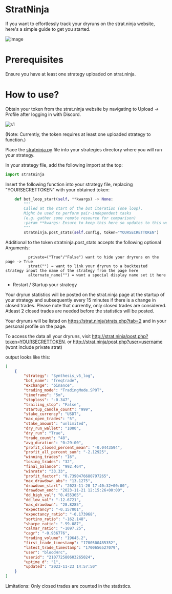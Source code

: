# StratNinja
If you want to effortlessly track your dryruns on the strat.ninja website, here's a simple guide to get you started.

![image](https://github.com/Bloodhunter4rc/stratninja/assets/8630485/29b698a3-03a5-4937-85fd-7c3deda6aef5)


# Prerequisites
Ensure you have at least one strategy uploaded on strat.ninja.

# How to use?

Obtain your token from the strat.ninja website by navigating to Upload -> Profile after logging in with Discord.

![s1](https://github.com/Bloodhunter4rc/stratninja/assets/8630485/6606075c-5b1f-494f-b6dc-2988a6d16762)

(Note: Currently, the token requires at least one uploaded strategy to function.)

Place the [stratninja.py](https://github.com/Bloodhunter4rc/stratninja/blob/main/stratninja.py) file into your strategies directory where you will run your strategy.

In your strategy file, add the following import at the top:

```python
import stratninja
```
Insert the following function into your strategy file, replacing "YOURSECRETTOKEN" with your obtained token:

```python
    def bot_loop_start(self, **kwargs) -> None:
        """
        Called at the start of the bot iteration (one loop).
        Might be used to perform pair-independent tasks
        (e.g. gather some remote resource for comparison)
        :param **kwargs: Ensure to keep this here so updates to this won't break your strategy.
        """
        stratninja.post_stats(self.config, token="YOURSECRETTOKEN")
```

Additional to the token stratninja.post_stats accepts the following optional Arguments:
```
          private=("True"/"False") want to hide your dryruns on the page -> True
          strat("") = want to link your dryrun to a backtested strategy input the name of the strategy from the page here
          alternate_name("") = want a special display name set it here
```

- Restart / Startup your strategy

Your dryrun statistics will be posted on the strat.ninja page at the startup of your strategy and subsequently every 15 minutes if there is a change in closed trades. Please note that currently, only closed trades are considered.
Atleast 2 closed trades are needed before the statistics will be posted.

Your dryruns will be listed on https://strat.ninja/strats.php?tab=2 and in your personal profile on the page.

To access the data all your dryruns, visit http://strat.ninja/post.php?token=YOURSECRETTOKEN.
or http://strat.ninja/post.php?user=username (wont include private strat)

output looks like this:
```json
[
    {
        "strategy": "Synthesis_v5_log",
        "bot_name": "freqtrade",
        "exchange": "binance",
        "trading_mode": "TradingMode.SPOT",
        "timeframe": "5m",
        "stoploss": "-0.347",
        "trailing_stop": "False",
        "startup_candle_count": "999",
        "stake_currency": "USDT",
        "max_open_trades": "5",
        "stake_amount": "unlimited",
        "dry_run_wallet": "1000",
        "dry_run": "True",
        "trade_count": "48",
        "avg_duration": "0:29:00",
        "profit_closed_percent_mean": "-0.0443594",
        "profit_all_percent_sum": "-2.12925",
        "winning_trades": "16",
        "losing_trades": "32",
        "final_balance": "992.464",
        "winrate": "33.33",
        "profit_factor": "0.7390476680797265",
        "max_drawdown_abs": "13.1275",
        "drawdown_start": "2023-11-20 17:40:32+00:00",
        "drawdown_end": "2023-11-21 12:15:26+00:00",
        "dd_high_val": "0.455365",
        "dd_low_val": "-12.6721",
        "max_drawdown": "28.8285",
        "expectancy": "-0.157001",
        "expectancy_ratio": "-0.173968",
        "sortino_ratio": "-162.148",
        "sharpe_ratio": "-99.087",
        "calmar_ratio": "-1097.25",
        "cagr": "-0.936776",
        "trading_volume": "19645.2",
        "first_trade_timestamp": "1700500485352",
        "latest_trade_timestamp": "1700656527079",
        "user": "blood4rc",
        "userid": "210772580603265024",
        "uptime_d": "1",
        "updated": "2023-11-23 14:57:50"
    }
]
```
Limitations: Only closed trades are counted in the statistics.
